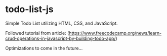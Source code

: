 # todo-list-js

Simple Todo List utilizing HTML, CSS, and JavaScript. 

Followed tutorial from article: (https://www.freecodecamp.org/news/learn-crud-operations-in-javascript-by-building-todo-app/)

Optimizations to come in the future...
